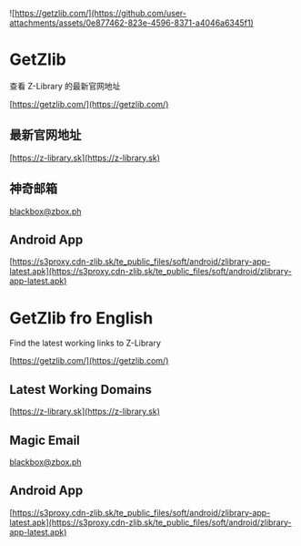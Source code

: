 ![https://getzlib.com/](https://github.com/user-attachments/assets/0e877462-823e-4596-8371-a4046a6345f1)

# GetZlib

查看 Z-Library 的最新官网地址

[https://getzlib.com/](https://getzlib.com/)

## 最新官网地址

[https://z-library.sk](https://z-library.sk)

## 神奇邮箱

<a href="mailto:blackbox@zbox.ph">blackbox@zbox.ph</a>

## Android App

[https://s3proxy.cdn-zlib.sk/te_public_files/soft/android/zlibrary-app-latest.apk](https://s3proxy.cdn-zlib.sk/te_public_files/soft/android/zlibrary-app-latest.apk)

# GetZlib fro English

Find the latest working links to Z-Library

[https://getzlib.com/](https://getzlib.com/)

## Latest Working Domains

[https://z-library.sk](https://z-library.sk)

## Magic Email

<a href="mailto:blackbox@zbox.ph">blackbox@zbox.ph</a>

## Android App

[https://s3proxy.cdn-zlib.sk/te_public_files/soft/android/zlibrary-app-latest.apk](https://s3proxy.cdn-zlib.sk/te_public_files/soft/android/zlibrary-app-latest.apk)



